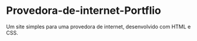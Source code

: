 # Provedora-de-internet-Portflio
Um site simples para uma provedora de internet, desenvolvido com HTML e CSS.
